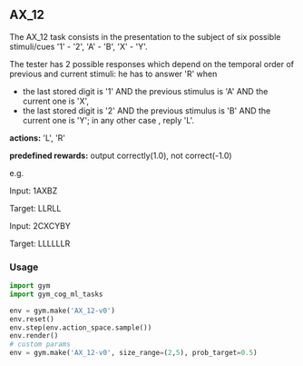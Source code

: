 ## AX_12
The AX_12 task consists in the presentation to the subject of six possible stimuli/cues '1' - '2', 'A' - 'B', 'X' - 'Y'.

The tester has 2 possible responses which depend on the temporal order of previous and current stimuli:
he has to answer 'R' when
* the last stored digit is '1' AND the previous stimulus is 'A' AND the current one is 'X',
* the last stored digit is '2' AND the previous stimulus is 'B' AND the current one is 'Y';
in any other case , reply 'L'.

**actions:**  'L', 'R'

**predefined rewards:** output correctly(1.0), not correct(-1.0)

e.g.

Input: 1AXBZ

Target: LLRLL

Input: 2CXCYBY

Target: LLLLLLR

### Usage
```python
import gym
import gym_cog_ml_tasks

env = gym.make('AX_12-v0')
env.reset()
env.step(env.action_space.sample())
env.render()
# custom params
env = gym.make('AX_12-v0', size_range=(2,5), prob_target=0.5)
```